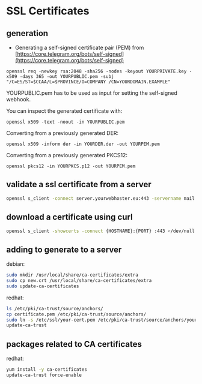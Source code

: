 # SSL Certificates



## generation

- Generating a self-signed certificate pair (PEM) from [https://core.telegram.org/bots/self-signed](https://core.telegram.org/bots/self-signed)


```
openssl req -newkey rsa:2048 -sha256 -nodes -keyout YOURPRIVATE.key -x509 -days 365 -out YOURPUBLIC.pem -subj "/C=ES/ST=$CCAA/L=$PROVINCE/O=COMPANY /CN=YOURDOMAIN.EXAMPLE"
```

YOURPUBLIC.pem has to be used as input for setting the self-signed webhook.

You can inspect the generated certificate with:
```
openssl x509 -text -noout -in YOURPUBLIC.pem
```

Converting from a previously generated DER:
```
openssl x509 -inform der -in YOURDER.der -out YOURPEM.pem
```

Converting from a previously generated PKCS12:
```
openssl pkcs12 -in YOURPKCS.p12 -out YOURPEM.pem
```

## validate a ssl certificate from a server

```bash
openssl s_client -connect server.yourwebhoster.eu:443 -servername mail.domain.com
```

## download a certificate using curl


```bash
openssl s_client -showcerts -connect {HOSTNAME}:{PORT} :443 </dev/null 2>/dev/null|openssl x509 -outform PEM > output.pem
```

## adding to generate to a server

debian:

```bash
sudo mkdir /usr/local/share/ca-certificates/extra
sudo cp new.crt /usr/local/share/ca-certificates/extra
sudo update-ca-certificates
```



redhat:

```bash
ls /etc/pki/ca-trust/source/anchors/
cp certificate.pem /etc/pki/ca-trust/source/anchors/
sudo ln -s /etc/ssl/your-cert.pem /etc/pki/ca-trust/source/anchors/your-cert.pem
update-ca-trust
```



## packages related to CA certificates


redhat:

```bash
yum install -y ca-certificates
update-ca-trust force-enable
```
